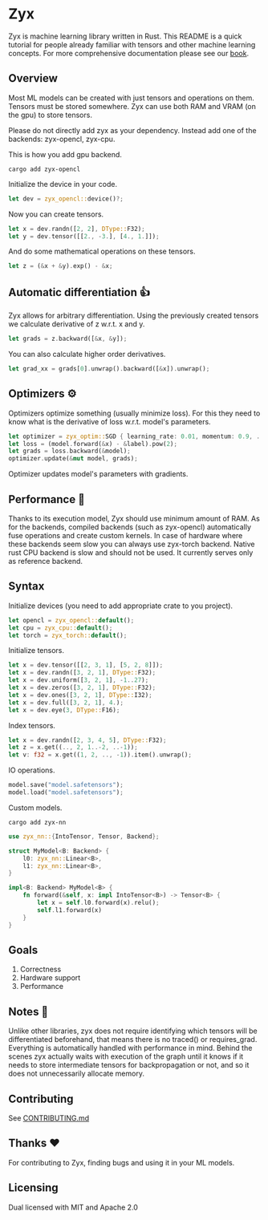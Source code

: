 # Zyx

Zyx is machine learning library written in Rust. This README is a quick tutorial for people
already familiar with tensors and other machine learning concepts. 
For more comprehensive documentation please see our [book](https://zk4x.github.io/zyx).

## Overview

Most ML models can be created with just tensors and operations on them.
Tensors must be stored somewhere. Zyx can use both RAM and VRAM (on the gpu) to store tensors.

Please do not directly add zyx as your dependency. Instead add one of the backends: zyx-opencl, zyx-cpu.

This is how you add gpu backend.
```shell
cargo add zyx-opencl
```
Initialize the device in your code.
```rust
let dev = zyx_opencl::device()?;
```
Now you can create tensors.
```rust
let x = dev.randn([2, 2], DType::F32);
let y = dev.tensor([[2., -3.], [4., 1.]]);
```
And do some mathematical operations on these tensors.
```rust
let z = (&x + &y).exp() - &x;
```

## Automatic differentiation 👍

Zyx allows for arbitrary differentiation. Using the previously created tensors we calculate derivative of z w.r.t. x and y.
```rust
let grads = z.backward([&x, &y]);
```
You can also calculate higher order derivatives.
```rust
let grad_xx = grads[0].unwrap().backward([&x]).unwrap();
```

## Optimizers ⚙️

Optimizers optimize something (usually minimize loss). For this they need to know what is the derivative of loss w.r.t. model's parameters.
```rust
let optimizer = zyx_optim::SGD { learning_rate: 0.01, momentum: 0.9, ..Default::default() };
let loss = (model.forward(&x) - &label).pow(2);
let grads = loss.backward(&model);
optimizer.update(&mut model, grads);
```
Optimizer updates model's parameters with gradients.

## Performance 🚀

Thanks to its execution model, Zyx should use minimum amount of RAM.
As for the backends, compiled backends (such as zyx-opencl) automatically fuse operations and create custom kernels.
In case of hardware where these backends seem slow you can always use zyx-torch backend.
Native rust CPU backend is slow and should not be used. It currently serves only as reference backend.

## Syntax

Initialize devices (you need to add appropriate crate to you project).
```rust
let opencl = zyx_opencl::default();
let cpu = zyx_cpu::default();
let torch = zyx_torch::default();
```
Initialize tensors.
```rust
let x = dev.tensor([[2, 3, 1], [5, 2, 8]]);
let x = dev.randn([3, 2, 1], DType::F32);
let x = dev.uniform([3, 2, 1], -1..27);
let x = dev.zeros([3, 2, 1], DType::F32);
let x = dev.ones([3, 2, 1], DType::I32);
let x = dev.full([3, 2, 1], 4.);
let x = dev.eye(3, DType::F16);
```
Index tensors.
```rust
let x = dev.randn([2, 3, 4, 5], DType::F32);
let z = x.get((.., 2, 1..-2, ..-1));
let v: f32 = x.get((1, 2, .., -1)).item().unwrap();
```
IO operations.
```rust
model.save("model.safetensors");
model.load("model.safetensors");
```
Custom models.
```shell
cargo add zyx-nn
```
```rust
use zyx_nn::{IntoTensor, Tensor, Backend};

struct MyModel<B: Backend> {
    l0: zyx_nn::Linear<B>,
    l1: zyx_nn::Linear<B>,
}

impl<B: Backend> MyModel<B> {
    fn forward(&self, x: impl IntoTensor<B>) -> Tensor<B> {
        let x = self.l0.forward(x).relu();
        self.l1.forward(x)
    }
}
```

## Goals

1. Correctness
2. Hardware support
3. Performance

## Notes 🤔

Unlike other libraries, zyx does not require identifying which tensors will be differentiated beforehand,
that means there is no traced() or requires_grad. Everything is automatically handled with performance in mind.
Behind the scenes zyx actually waits with execution of the graph until it knows if it needs to store intermediate
tensors for backpropagation or not, and so it does not unnecessarily allocate memory.

## Contributing

See [CONTRIBUTING.md](https://github.com/zk4x/zyx/blob/main/CONTRIBUTING.md)

## Thanks ❤️

For contributing to Zyx, finding bugs and using it in your ML models.

## Licensing

Dual licensed with MIT and Apache 2.0
